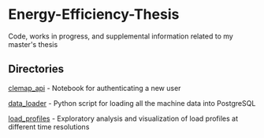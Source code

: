 # Energy-Efficiency-Thesis

Code, works in progress, and supplemental information related to my master's thesis

## Directories

[clemap_api](clemap_api/) - Notebook for authenticating a new user

[data_loader](data_loader/) - Python script for loading all the machine data into PostgreSQL

[load_profiles](load_profiles/) - Exploratory analysis and visualization of load profiles at different time resolutions

